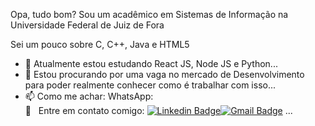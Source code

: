 Opa, tudo bom?
Sou um acadêmico em Sistemas de Informação na Universidade Federal de Juiz de Fora 

Sei um pouco sobre C, C++, Java e HTML5

- 🌱 Atualmente estou estudando React JS, Node JS e Python...
- 👯 Estou procurando por uma vaga no mercado de Desenvolvimento para poder realmente conhecer como é trabalhar com isso...
- 📫 Como me achar: WhatsApp: <br/> :email: &nbsp; Entre em contato comigo: [![Linkedin Badge](https://img.shields.io/badge/-MatheusRubio-blue?style=flat-square&logo=Linkedin&logoColor=white&link=https://www.linkedin.com/in/matheus-rubio-341499179/)](https://www.linkedin.com/in/matheus-rubio-341499179/)[![Gmail Badge](https://img.shields.io/badge/-matheus.rubio@ice.ufjf.br-c14438?style=flat-square&logo=Gmail&logoColor=white&link=mailto:matheus.rubio@ice.ufjf.br)](mailto:matheus.rubio@ice.ufjf.br) ...
